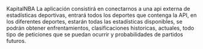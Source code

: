 
KapitalNBA
La aplicación consistirá en conectarnos a una api externa de estadísticas deportivas, entrará todos los deportes que contenga la API, en los diferentes deportes, estarán todas las estadísticas disponibles, se podrán obtener enfrentamientos, clasificaciones historicas, actuales, todo tipo de peticiones que se puedan ocurrir  y probabilidades de partidos futuros.
